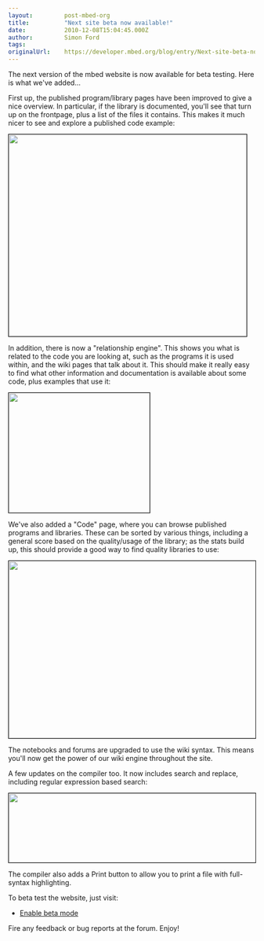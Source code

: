 ```yaml
---
layout:         post-mbed-org
title:          "Next site beta now available!"
date:           2010-12-08T15:04:45.000Z
author:         Simon Ford
tags:           
originalUrl:    https://developer.mbed.org/blog/entry/Next-site-beta-now-available/
---
```


<p>
  The next version of the mbed website is now available for beta
  testing. Here is what we've added...
</p>
<p>
  First up, the published program/library pages have been improved
  to give a nice overview. In particular, if the library is
  documented, you'll see that turn up on the frontpage, plus a list
  of the files it contains. This makes it much nicer to see and
  explore a published code example:
</p>
<p>
  <img alt="" height="411" src=
  "http://mbed.org/media/uploads/simon/screen_shot_2010-12-08_at_14.33.37.png"
  style="border: 1px solid black;" width="486">
</p>
<p>
  In addition, there is now a "relationship engine". This shows you
  what is related to the code you are looking at, such as the
  programs it is used within, and the wiki pages that talk about
  it. This should make it really easy to find what other
  information and documentation is available about some code, plus
  examples that use it:
</p>
<p>
  <img alt="" height="244" src=
  "http://mbed.org/media/uploads/simon/screen_shot_2010-12-08_at_14.34.11.png"
  style="border: 1px solid black;" width="288">
</p>
<p>
  We've also added a "Code" page, where you can browse published
  programs and libraries. These can be sorted by various things,
  including a general score based on the quality/usage of the
  library; as the stats build up, this should provide a good way to
  find quality libraries to use:
</p>
<p>
  <img alt="" height="361" src=
  "http://mbed.org/media/uploads/simon/screen_shot_2010-12-08_at_14.35.02.png"
  style="border: 1px solid black;" width="764">
</p>
<p>
  The notebooks and forums are upgraded to use the wiki syntax.
  This means you'll now get the power of our wiki engine throughout
  the site.
</p>
<p>
  A few updates on the compiler too. It now includes search and
  replace, including regular expression based search:
</p>
<p>
  <img alt="" height="141" src=
  "http://mbed.org/media/uploads/simon/screen_shot_2010-12-08_at_14.36.06.png"
  style="border: 1px solid black;" width="607">
</p>
<p>
  The compiler also adds a Print button to allow you to print a
  file with full-syntax highlighting.
</p>
<p>
  To beta test the website, just visit:
</p>
<ul>
  <li>
    <a href="http://mbed.org/betamode/">Enable beta mode</a>
  </li>
</ul>
<p>
  Fire any feedback or bug reports at the forum.&nbsp;Enjoy!
</p>

